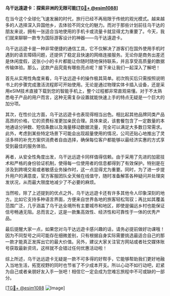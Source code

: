 **乌干达遠遊卡：探索非洲的无限可能[[TG💪+ @esim1088](https://t.me/s/esim1088)]**

在当今这个全球化飞速发展的时代，旅行已经不再局限于传统的观光模式。越来越多的人选择深入异国他乡，去体验不同文化的魅力。而对于那些计划前往乌干达的朋友来说，拥有一张适合当地使用的手机卡或流量卡就显得尤为重要了。今天，我们就来聊聊一款专为国际游客设计的神器——乌干达遠遊卡。

乌干达远遊卡是一种非常便捷的通信工具，它不仅解决了游客们在国外使用手机时遇到的语言障碍问题，还提供了稳定且快速的网络连接服务。无论你是商务出差还是休闲度假，这张小小的卡片都能让你随时随地保持联系，并且享受高质量的数据传输体验。那么，这款产品究竟有哪些亮点呢？接下来让我们一起深入了解吧！

首先从实用性角度来看，乌干达远遊卡的操作极其简单。初次购买后只需按照说明书上的步骤完成激活流程即可开始使用。无论是通过物理实体卡插入设备，还是采用eSIM技术直接下载到您的智能手机上，整个过程都非常直观易懂。对于不太熟悉电子产品的用户而言，这种无需复杂设置就能快速上手的特点无疑是一个巨大的加分项。

其次，在性价比方面，乌干达远遊卡也表现得相当出色。相比起其他品牌同类产品高昂的价格，它的资费标准更加亲民合理。具体来说，该套餐包含了一定数量的本地通话分钟数、短信条数以及海量移动数据流量，完全可以满足大多数日常需求。此外，考虑到某些特定场景下可能会出现超量使用的情况，公司还贴心地推出了灵活多样的补充方案供消费者自由选择，确保每位客户都能够以最经济实惠的方式享受到最佳的服务体验。

再者，从安全性角度出发，乌干达远遊卡同样值得信赖。由于采用了先进的加密技术和严格的身份验证机制，使得每一位使用者的信息都得到了有效保护。特别是在涉及到跨境交易或者敏感业务操作时，这一点显得尤为重要。同时，为了进一步提升用户的满意度，官方客服团队全天候在线值守，随时准备解答各种疑问并处理突发状况，从而最大限度地减少了不必要的麻烦。

当然啦，除了上述提到的优点之外，乌干达远遊卡还有许多其他令人印象深刻的地方。比如它支持多种语言界面，方便来自世界各地的旅客轻松驾驭；再比如其覆盖范围广泛，几乎涵盖了乌干达全境所有主要城市和地区，即使是偏远乡村也能保证信号畅通无阻。总而言之，这是一款集高效性、经济性和可靠性于一体的优秀产品。

最后提醒大家一点，如果您对乌干达远遊卡感兴趣的话，请务必提前做好功课哦！因为不同型号之间可能存在细微差别，只有根据自身实际需要挑选最适合自己的那一款才能真正发挥出它的最大价值。另外，建议大家关注官方网站或者社交媒体账号获取最新资讯，这样就不会错过任何优惠活动啦！

综上所述，乌干达远遊卡无疑是一款不可多得的好帮手，它能够帮助我们更好地融入当地生活，拓宽视野的同时也节省了不少成本开支。所以心动不如行动吧，赶紧为自己或者亲朋好友入手一张吧！相信它一定会成为您难忘旅程中不可或缺的一部分。

[[TG💪+ @esim1088](https://t.me/s/esim1088) ![Image](https://i.postimg.cc/4NQfJmqS/Snipaste-2025-05-13-00-14-12.png)]